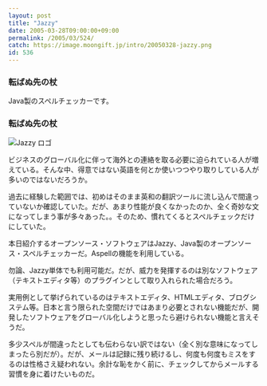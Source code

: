 ```yaml
---
layout: post
title: "Jazzy"
date: 2005-03-28T09:00:00+09:00
permalink: /2005/03/524/
catch: https://image.moongift.jp/intro/20050328-jazzy.png
id: 536
---
```

### 転ばぬ先の杖
  
Java製のスペルチェッカーです。  
<!--more-->  

### 転ばぬ先の杖
  

![Jazzy ロゴ](https://image.moongift.jp/intro/20050328-jazzy.png "Jazzy ロゴ")

  

ビジネスのグローバル化に伴って海外との連絡を取る必要に迫られている人が増えている。そんな中、得意ではない英語を何とか使いつつやり取りしている人が多いのではないだろうか。

  

過去に経験した範囲では、初めはそのまま英和の翻訳ツールに流し込んで間違っていないか確認していた。だが、あまり性能が良くなかったのか、全く奇妙な文になってしまう事が多々あった。。そのため、慣れてくるとスペルチェックだけにしていた。

  

本日紹介するオープンソース・ソフトウェアはJazzy、Java製のオープンソース・スペルチェッカーだ。Aspellの機能を利用している。

  

勿論、Jazzy単体でも利用可能だ。だが、威力を発揮するのは別なソフトウェア（テキストエディタ等）のプラグインとして取り入れられた場合だろう。

  

実用例として挙げられているのはテキストエディタ、HTMLエディタ、ブログシステム等。日本と言う限られた空間だけではあまり必要とされない機能だが、開発したソフトウェアをグローバル化しようと思ったら避けられない機能と言えそうだ。

  

多少スペルが間違ったとしても伝わらない訳ではない（全く別な意味になってしまったら別だが）。だが、メールは記録に残り続けるし、何度も何度もミスをするのは性格さえ疑われない。余計な恥をかく前に、チェックしてからメールする習慣を身に着けたいものだ。

